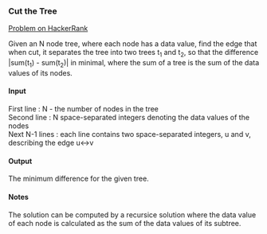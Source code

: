 ### Cut the Tree

[Problem on HackerRank](https://www.hackerrank.com/challenges/cut-the-tree)

Given an N node tree, where each node has a data value, find the edge that when cut, it separates the tree into two trees
t<sub>1</sub> and t<sub>2</sub>, so that the difference |sum(t<sub>1</sub>) - sum(t<sub>2</sub>)| in minimal, where the sum
of a tree is the sum of the data values of its nodes.

#### Input
First line : N - the number of nodes in the tree  
Second line : N space-separated integers denoting the data values of the nodes  
Next N-1 lines : each line contains two space-separated integers, u and v, describing the edge u<->v

#### Output
The minimum difference for the given tree.

#### Notes
The solution can be computed by a recursice solution where the data value of each node is calculated as the sum of the data 
values of its subtree.
